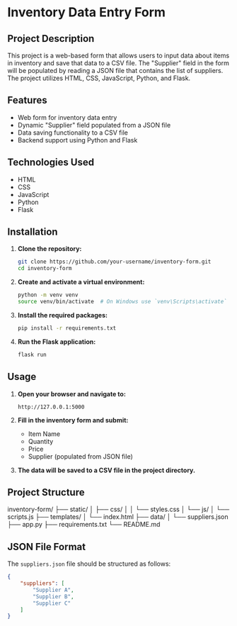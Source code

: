 # Inventory Data Entry Form

## Project Description

This project is a web-based form that allows users to input data about items in inventory and save that data to a CSV file. The "Supplier" field in the form will be populated by reading a JSON file that contains the list of suppliers. The project utilizes HTML, CSS, JavaScript, Python, and Flask.

## Features

- Web form for inventory data entry
- Dynamic "Supplier" field populated from a JSON file
- Data saving functionality to a CSV file
- Backend support using Python and Flask

## Technologies Used

- HTML
- CSS
- JavaScript
- Python
- Flask

## Installation

1. **Clone the repository:**
    ```sh
    git clone https://github.com/your-username/inventory-form.git
    cd inventory-form
    ```

2. **Create and activate a virtual environment:**
    ```sh
    python -m venv venv
    source venv/bin/activate  # On Windows use `venv\Scripts\activate`
    ```

3. **Install the required packages:**
    ```sh
    pip install -r requirements.txt
    ```

4. **Run the Flask application:**
    ```sh
    flask run
    ```

## Usage

1. **Open your browser and navigate to:**
    ```
    http://127.0.0.1:5000
    ```

2. **Fill in the inventory form and submit:**

    - Item Name
    - Quantity
    - Price
    - Supplier (populated from JSON file)

3. **The data will be saved to a CSV file in the project directory.**

## Project Structure

inventory-form/
├── static/
│ ├── css/
│ │ └── styles.css
│ └── js/
│ └── scripts.js
├── templates/
│ └── index.html
├── data/
│ └── suppliers.json
├── app.py
├── requirements.txt
└── README.md


## JSON File Format

The `suppliers.json` file should be structured as follows:

```json
{
    "suppliers": [
        "Supplier A",
        "Supplier B",
        "Supplier C"
    ]
}
